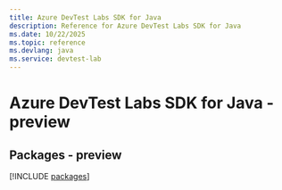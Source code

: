 ```yaml
---
title: Azure DevTest Labs SDK for Java
description: Reference for Azure DevTest Labs SDK for Java
ms.date: 10/22/2025
ms.topic: reference
ms.devlang: java
ms.service: devtest-lab
---
```

# Azure DevTest Labs SDK for Java - preview
## Packages - preview
[!INCLUDE [packages](devtest-labs-index.md)]